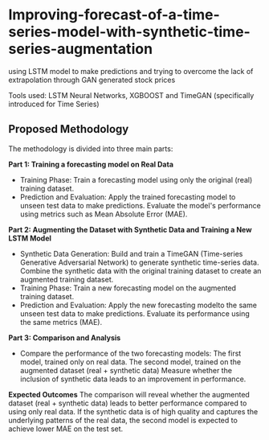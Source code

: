 # Improving-forecast-of-a-time-series-model-with-synthetic-time-series-augmentation
using LSTM model to make predictions and trying to overcome the lack of extrapolation through GAN generated stock prices


Tools used: LSTM Neural Networks, XGBOOST and TimeGAN (specifically introduced for Time Series)

## Proposed Methodology
The methodology is divided into three main parts:

**Part 1: Training a forecasting model on Real Data**
- Training Phase: Train a forecasting model using only the original (real) training dataset.
- Prediction and Evaluation: Apply the trained forecasting model to unseen test data to make predictions. Evaluate the model's performance using metrics such as Mean Absolute Error (MAE).

**Part 2: Augmenting the Dataset with Synthetic Data and Training a New LSTM Model**
- Synthetic Data Generation: Build and train a TimeGAN (Time-series Generative Adversarial Network) to generate synthetic time-series data. Combine the synthetic data with the original training dataset to create an augmented training dataset.
- Training Phase: Train a new forecasting model on the augmented training dataset.
- Prediction and Evaluation: Apply the new forecasting modelto the same unseen test data to make predictions. Evaluate its performance using the same metrics (MAE).

**Part 3: Comparison and Analysis**
- Compare the performance of the two forecasting models: The first model, trained only on real data. The second model, trained on the augmented dataset (real + synthetic data) Measure whether the inclusion of synthetic data leads to an improvement in performance.


**Expected Outcomes**
The comparison will reveal whether the augmented dataset (real + synthetic data) leads to better performance compared to using only real data.
If the synthetic data is of high quality and captures the underlying patterns of the real data, the second model is expected to achieve lower MAE on the test set.